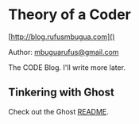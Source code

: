 # Theory of a Coder
[http://blog.rufusmbugua.com]()

Author: <mbuguarufus@gmail.com>

The CODE Blog. I'll write more later.

## Tinkering with Ghost
Check out the Ghost [README](README-ghost.md).
